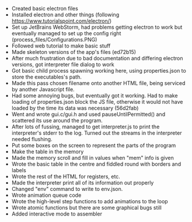 * Created basic electron files
* Installed electron and other things (following https://www.tutorialspoint.com/electron/)
* Set up JetBrains WebStorm, had problems getting electron to work but eventually managed to set up the config right
  (process_files/Configurations.PNG)
* Followed web tutorial to make basic stuff
* Made skeleton versions of the app's files (ed72b15)
* After much frustration due to bad documentation and differing electron versions, got interpreter file dialog to work
* Got basic child process spawning working here, using properties.json to store the executables's path.
* Made this pass chosen filename onto another HTML file, being serviced by another Javascript file.
* Had some annoying bugs, but eventually got it working. Had to make loading of properties.json block the JS file,
  otherwise it would not have loaded by the time its data was necessary (56d2fab)
* Went and wrote gui.c/gui.h and used pauseUntilPermitted() and scattered its use around the program. 
* After lots of fussing, managed to get interpreter.js to print the interpreter's stderr to the log. Turned out the 
  streams in the interpreter needed flushing.
* Put some boxes on the screen to represent the parts of the program
* Make the table in the memory
* Made the memory scroll and fill in values when "mem" info is given
* Wrote the basic table in the centre and fiddled round with borders and labels
* Wrote the rest of the HTML for registers, etc.
* Made the interpreter print all of its information out properly
* Changed "env" command to write to env.json.
* Wrote animation queue code
* Wrote the high-level step functions to add animations to the loop
* Wrote atomic functions but there are some graphical bugs still
* Added interactive mode to assembler
